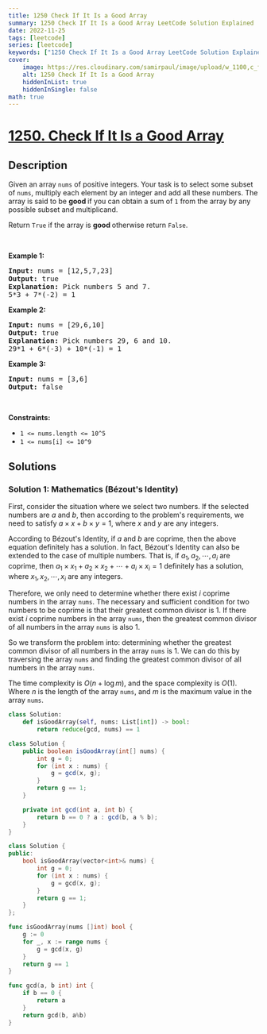 ```yaml
---
title: 1250 Check If It Is a Good Array
summary: 1250 Check If It Is a Good Array LeetCode Solution Explained
date: 2022-11-25
tags: [leetcode]
series: [leetcode]
keywords: ["1250 Check If It Is a Good Array LeetCode Solution Explained in all languages", "1250 Check If It Is a Good Array", "LeetCode", "leetcode solution in Python3 C++ Java Go PHP Ruby Swift TypeScript Rust C# JavaScript C", "GeeksforGeeks", "InterviewBit", "Coding Ninjas", "HackerRank", "HackerEarth", "CodeChef", "TopCoder", "AlgoExpert", "freeCodeCamp", "Codeforces", "GitHub", "AtCoder", "Samir Paul"]
cover:
    image: https://res.cloudinary.com/samirpaul/image/upload/w_1100,c_fit,co_rgb:FFFFFF,l_text:Arial_75_bold:1250 Check If It Is a Good Array - Solution Explained/problem-solving.webp
    alt: 1250 Check If It Is a Good Array
    hiddenInList: true
    hiddenInSingle: false
math: true
---
```



# [1250. Check If It Is a Good Array](https://leetcode.com/problems/check-if-it-is-a-good-array)


## Description

<p>Given an array <code>nums</code> of&nbsp;positive integers. Your task is to select some subset of <code>nums</code>, multiply each element by an integer and add all these numbers.&nbsp;The array is said to be&nbsp;<strong>good&nbsp;</strong>if you can obtain a sum of&nbsp;<code>1</code>&nbsp;from the array by any possible subset and multiplicand.</p>

<p>Return&nbsp;<code>True</code>&nbsp;if the array is <strong>good&nbsp;</strong>otherwise&nbsp;return&nbsp;<code>False</code>.</p>

<p>&nbsp;</p>
<p><strong class="example">Example 1:</strong></p>

<pre>
<strong>Input:</strong> nums = [12,5,7,23]
<strong>Output:</strong> true
<strong>Explanation:</strong> Pick numbers 5 and 7.
5*3 + 7*(-2) = 1
</pre>

<p><strong class="example">Example 2:</strong></p>

<pre>
<strong>Input:</strong> nums = [29,6,10]
<strong>Output:</strong> true
<strong>Explanation:</strong> Pick numbers 29, 6 and 10.
29*1 + 6*(-3) + 10*(-1) = 1
</pre>

<p><strong class="example">Example 3:</strong></p>

<pre>
<strong>Input:</strong> nums = [3,6]
<strong>Output:</strong> false
</pre>

<p>&nbsp;</p>
<p><strong>Constraints:</strong></p>

<ul>
	<li><code>1 &lt;= nums.length &lt;= 10^5</code></li>
	<li><code>1 &lt;= nums[i] &lt;= 10^9</code></li>
</ul>

## Solutions

### Solution 1: Mathematics (Bézout's Identity)

First, consider the situation where we select two numbers. If the selected numbers are $a$ and $b$, then according to the problem's requirements, we need to satisfy $a \times x + b \times y = 1$, where $x$ and $y$ are any integers.

According to Bézout's Identity, if $a$ and $b$ are coprime, then the above equation definitely has a solution. In fact, Bézout's Identity can also be extended to the case of multiple numbers. That is, if $a_1, a_2, \cdots, a_i$ are coprime, then $a_1 \times x_1 + a_2 \times x_2 + \cdots + a_i \times x_i = 1$ definitely has a solution, where $x_1, x_2, \cdots, x_i$ are any integers.

Therefore, we only need to determine whether there exist $i$ coprime numbers in the array `nums`. The necessary and sufficient condition for two numbers to be coprime is that their greatest common divisor is $1$. If there exist $i$ coprime numbers in the array `nums`, then the greatest common divisor of all numbers in the array `nums` is also $1$.

So we transform the problem into: determining whether the greatest common divisor of all numbers in the array `nums` is $1$. We can do this by traversing the array `nums` and finding the greatest common divisor of all numbers in the array `nums`.

The time complexity is $O(n + \log m)$, and the space complexity is $O(1)$. Where $n$ is the length of the array `nums`, and $m$ is the maximum value in the array `nums`.

<!-- tabs:start -->

```python
class Solution:
    def isGoodArray(self, nums: List[int]) -> bool:
        return reduce(gcd, nums) == 1
```

```java
class Solution {
    public boolean isGoodArray(int[] nums) {
        int g = 0;
        for (int x : nums) {
            g = gcd(x, g);
        }
        return g == 1;
    }

    private int gcd(int a, int b) {
        return b == 0 ? a : gcd(b, a % b);
    }
}
```

```cpp
class Solution {
public:
    bool isGoodArray(vector<int>& nums) {
        int g = 0;
        for (int x : nums) {
            g = gcd(x, g);
        }
        return g == 1;
    }
};
```

```go
func isGoodArray(nums []int) bool {
	g := 0
	for _, x := range nums {
		g = gcd(x, g)
	}
	return g == 1
}

func gcd(a, b int) int {
	if b == 0 {
		return a
	}
	return gcd(b, a%b)
}
```

<!-- tabs:end -->

<!-- end -->
